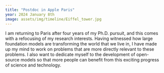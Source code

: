 ```yaml
---
title: "Postdoc in Apple Paris"
year: 2024 January 8th
image: assets/img/timeline/Eiffel_tower.jpg
---
```

I am returning to Paris after four years of my Ph.D. pursuit, and this comes with a refocusing of my research interests.
Having witnessed how large foundation models are transforming the world that we live in, I have made up my mind to
work on problems that are more directly relevant to these problems.
I also want to dedicate myself to the development of open-source models so that more people can benefit
from this exciting progress of science and technology.

